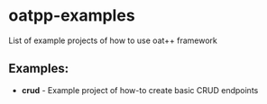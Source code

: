 # oatpp-examples
List of example projects of how to use oat++ framework

## Examples:

- **crud** - Example project of how-to create basic CRUD endpoints
